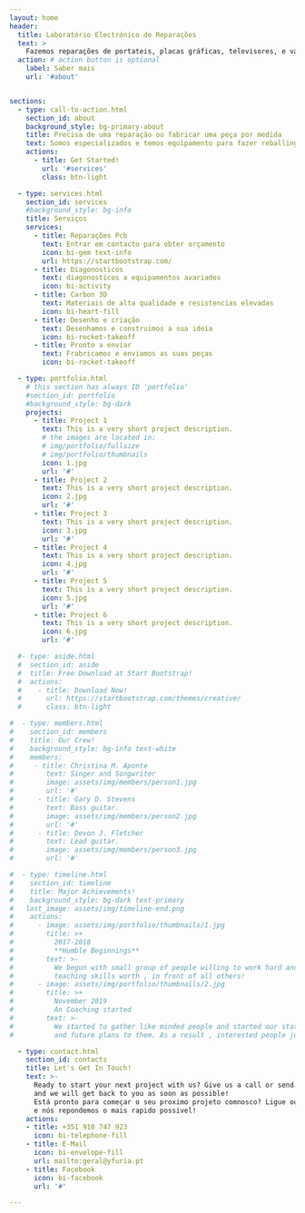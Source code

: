 ```yaml
---
layout: home
header:
  title: Laboratório Electrónico de Reparações
  text: >
    Fazemos reparações de portateis, placas gráficas, televisores, e vários equipamentos electrónicos. Fabricamos e desenhamos todo tipo de peças plasticos e carbono.
  action: # action button is optional
    label: Saber mais
    url: '#about'


sections:
  - type: call-to-action.html
    section_id: about
    background_style: bg-primary-about
    title: Precisa de uma reparação ou fabricar uma peça por medida
    text: Somos especializados e temos equipamento para fazer reballing, limpeza de fluidos via utra som, recuperação de dados e diagonostico de problemas. Fazemos e desenhamos peças em varios tipos de materiais como plastico, plastico biodegradavel, carbono e outros com altas resistencias a temperatura.
    actions:
      - title: Get Started!
        url: '#services'
        class: btn-light

  - type: services.html
    section_id: services
    #background_style: bg-info
    title: Serviços
    services:
      - title: Reparações Pcb
        text: Entrar em contacto para obter orçamento
        icon: bi-gem text-info
        url: https://startbootstrap.com/
      - title: Diagonosticos
        text: diagonosticos a equipamentos avariados
        icon: bi-activity
      - title: Carbon 3D
        text: Materiais de alta qualidade e resistencias elevadas
        icon: bi-heart-fill
      - title: Desenho e criação 
        text: Desenhamos e construimos a sua ideia
        icon: bi-rocket-takeoff
      - title: Pronto a enviar
        text: Frabricamos e enviamos as suas peças
        icon: bi-rocket-takeoff

  - type: portfolio.html
    # this section has always ID 'portfolio'
    #section_id: portfolio
    #background_style: bg-dark
    projects:
      - title: Project 1
        text: This is a very short project description.
        # the images are located in:
        # img/portfolio/fullsize
        # img/portfolio/thumbnails
        icon: 1.jpg
        url: '#'
      - title: Project 2
        text: This is a very short project description.
        icon: 2.jpg
        url: '#'
      - title: Project 3
        text: This is a very short project description.
        icon: 3.jpg
        url: '#'
      - title: Project 4
        text: This is a very short project description.
        icon: 4.jpg
        url: '#'
      - title: Project 5
        text: This is a very short project description.
        icon: 5.jpg
        url: '#'
      - title: Project 6
        text: This is a very short project description.
        icon: 6.jpg
        url: '#'

  #- type: aside.html
  #  section_id: aside
  #  title: Free Download at Start Bootstrap!
  #  actions:
  #    - title: Download Now!
  #      url: https://startbootstrap.com/themes/creative/
  #      class: btn-light

#  - type: members.html
#    section_id: members
#    title: Our Crew!
#    background_style: bg-info text-white
#    members:
#     - title: Christina M. Aponte
#        text: Singer and Songwriter
#        image: assets/img/members/person1.jpg
#        url: '#'
#      - title: Gary D. Stevens
#        text: Bass guitar.
#        image: assets/img/members/person2.jpg
#        url: '#'
#      - title: Devon J. Fletcher
#        text: Lead guitar.
#        image: assets/img/members/person3.jpg
#        url: '#'

#  - type: timeline.html
#    section_id: timeline
#    title: Major Achievements!
#    background_style: bg-dark text-primary
#   last_image: assets/img/timeline-end.png
#    actions:
#      - image: assets/img/portfolio/thumbnails/1.jpg
#        title: >+
#          2017-2018
#          **Humble Beginnings**
#        text: >-
#          We begun with small group of people willing to work hard and make our
#          teaching skills worth , in front of all others!
#      - image: assets/img/portfolio/thumbnails/2.jpg
#        title: >+
#          November 2019
#          An Coaching started
#        text: >-
#          We started to gather like minded people and started our stategies
#          and future plans to them. As a result , interested people joined us!

  - type: contact.html
    section_id: contacts
    title: Let's Get In Touch!
    text: >-
      Ready to start your next project with us? Give us a call or send us an email
      and we will get back to you as soon as possible!
      Está pronto para começar o seu proximo projeto comnosco? Ligue ou mande-nos um e-mail
      e nós repondemos o mais rapido possivel!
    actions:
    - title: +351 910 747 923
      icon: bi-telephone-fill
    - title: E-Mail
      icon: bi-envelope-fill
      url: mailto:geral@yfuria.pt
    - title: Facebook
      icon: bi-facebook
      url: '#'

---
```

